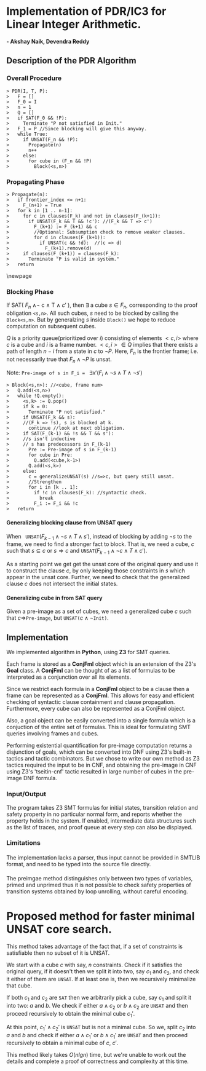 <!-- pandoc -f markdown --number-sections -t latex reprt.md -o report.pdf -->
# Implementation of PDR/IC3 for Linear Integer Arithmetic.
**- Akshay Naik, Devendra Reddy**

## Description of the PDR Algorithm

### Overall Procedure

    > PDR(I, T, P):
    >   F = []
    >   F_0 = I
    >   n = 1
    >   Q = []
    >   if SAT(F_0 && !P):
    >     Terminate "P not satisfied in Init."
    >   F_1 = P //Since blocking will give this anyway.
    >   while True:
    >     if UNSAT(F_n && !P):
    >       Propagate(n)
    >       n++
    >     else:
    >       for cube in (F_n && !P)
    >         Block(<s,n>)

### Propagating Phase

    > Propagate(n):
    >   if frontier_index <= n+1:
    >     F_(n+1) = True
    >   for k in [1 .. n-1]:
    >     for c in clauses(F_k) and not in clauses(F_(k+1)):
    >       if UNSAT(F_k && T && !c'): //(F_k && T => c')
    >         F_(k+1) := F_(k+1) && c
    >         //Optional: Subsumption check to remove weaker clauses.
    >         for d in clauses(F_(k+1)):
    >           if UNSAT(c && !d):  //(c => d) 
    >             F_(k+1).remove(d)
    >     if clauses(F_(k+1)) = clauses(F_k):
    >       Terminate "P is valid in system."
    >   return

\newpage

### Blocking Phase

If SAT( $F_n$ $\land \neg$ c $\land$ T $\land$ $c'$ ), then $\exists$ a cube $s \in F_n$, corresponding to the proof obligation ```<s,n>```. All such cubes, $s$ need to be blocked by calling the ```Block<s,n>```. But by generalzing $s$ inside ```Block()``` we hope to reduce computation on subsequent cubes.

$Q$ is a priority queue(prioritized over $i$) consisting of elements $<c,i>$ where $c$ is a cube and $i$ is a frame number.
$<c,i> \in Q$ implies that there exists a path of length $n-i$ from a state in $c$ to $\neg P$. 
Here, $F_n$ is the frontier frame; i.e. not necessarily true that $F_n \land \neg P$ is unsat.

Note: ```Pre-image of s in F_i = ``` $\exists x' (F_i \land \neg s \land T \land \neg s')$

    > Block(<s,n>): //<cube, frame num>
    >   Q.add(<s,n>)
    >   while !Q.empty():
    >     <s,k> := Q.pop()
    >     if k = 0:
    >       Terminate "P not satisfied."
    >     if UNSAT(F_k && s): 
    >     //(F_k => !s), s is blocked at k.
    >       continue //look at next obligation.
    >     if SAT(F_(k-1) && !s && T && s'):
    >     //s isn't inductive
    >     // s has predecessors in F_(k-1)
    >       Pre := Pre-image of s in F_(k-1)
    >       for cube in Pre:
    >         Q.add(<cube,k-1>)
    >       Q.add(<s,k>)
    >     else:
    >       c = generalizeUNSAT(s) //s=>c, but query still unsat.
    >       //Strengthen
    >       for i in [k .. 1]:
    >         if !c in clauses(F_k): //syntactic check.
    >           break
    >         F_i := F_i && !c
    >   return

#### Generalizing blocking clause from UNSAT query

When ``` UNSAT```$(F_{k-1} \land \neg s \land T \land s')$, instead of blocking by adding $\neg s$ to the frame, we need to find a stronger fact to block.
That is, we need a cube, $c$ such that $s \subseteq c$ or $s \Rightarrow c$ and ```UNSAT```$(F_{k-1} \land \neg c \land T \land c')$.

As a starting point we get get the unsat core of the original query and use it to construct the clause $c$, by only keeping those constraints in $s$ which appear in the unsat core. Further, we need to check that the generalized clause $c$ does not intersect the initial states.

#### Generalizing cube in from SAT query

Given a pre-image as a  set of cubes, we need a generalized cube $c$ such that $c \Rightarrow$```Pre-image```, but ```UNSAT(```$c \land \neg$```Init)```.

<!-- ## Worked Example -->

## Implementation

We implemented algorithm in **Python**, using **Z3** for SMT queries. 

Each frame is stored as a **ConjFml** object which is an extension of the Z3's **Goal** class. A **ConjFml** can be thought of as a list of formulas to be interpreted as a conjunction over all its elements.

Since we restrict each formula in a **ConjFml** object to be a clause then a frame can be represented as a **ConjFml**. This allows for easy and efficient checking of syntactic clause containment and clause propagation. Furthermore, every cube can also be represented as a ConjFml object. 

Also, a goal object can be easily converted into a single formula which is a conjuction of the entire set of formulas. 
This is ideal for formulating SMT queries involving frames and cubes.

Performing existential quantification for pre-image computation returns a disjunction of goals, which can be converted into DNF using Z3's built-in tactics and tactic combinators. But we chose to write our own method as Z3 tactics required the input to be in CNF, and obtaining the pre-image in CNF using Z3's 'tseitin-cnf' tactic resulted in large number of cubes in the pre-image DNF formula.

### Input/Output

The program takes Z3 SMT formulas for initial states, transition relation and safety property in no particular normal form, and reports whether the property holds in the system. If enabled, intermediate data structures such as the list of traces, and proof queue at every step can also be displayed.

### Limitations

####
The implementation lacks a parser, thus input cannot be provided in SMTLIB format, and need to be typed into the source file directly.

####
The preimgae method distinguishes only between two types of variables, primed and unprimed thus it is not possible to check safety properties of transition systems obtained by loop unrolling, without careful encoding.

# Proposed method for faster minimal UNSAT core search.

This method takes advantage of the fact that, if a set of constraints is satisfiable then no subset of it is UNSAT. 

We start with a cube $c$ with say, $n$ constraints. Check if it satisfies the original query, if it doesn't then we split it into two, 
say $c_1$ and $c_2$, and check it either of them are ```UNSAT```. If at least one is, then we recursively minimalize that cube.

If both $c_1$ and $c_2$ are ```SAT``` then we arbitrarily pick a cube, say $c_1$ and split it into two: $a$ and $b$. 
We check if either $a \land c_2$ or $b \land c_2$ are ```UNSAT``` and then proceed recursively to obtain the minimal cube $c_1'$.

At this point, $c_1' \land c_2'$ is ```UNSAT``` but is not a minimal cube. So we, split $c_2$ into $a$ and $b$ and check if 
either $a \land c_1'$ or $b \land c_1'$ are ```UNSAT``` and then proceed recursively to obtain a minimal cube of $c$, $c'$.

This method likely takes $O(nlgn)$ time, but we're unable to work out the details and complete a proof of correctness and complexity at this time.